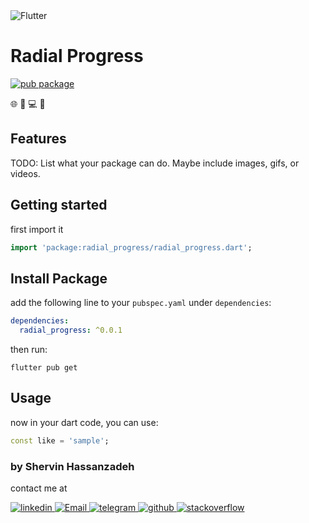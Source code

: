 [//]: # (![img]&#40;https://github.com/shervin-h/radial_progress/blob/main/assets/radial_progress.jpg&#41;)

<img alt="Flutter" src="https://img.shields.io/badge/Flutter-075898?style=flat-squar&logo=flutter&logoColor=white"/>

# Radial Progress

[![pub package](https://img.shields.io/pub/v/radial_progress.svg)](https://pub.dev/packages/radial_progress)

🌐 🛜 💻 📱

## Features

TODO: List what your package can do. Maybe include images, gifs, or videos.

## Getting started

first import it

```dart
import 'package:radial_progress/radial_progress.dart';
```

## Install Package

add the following line to your `pubspec.yaml` under `dependencies`:

```yaml
dependencies:
  radial_progress: ^0.0.1
```

then run:

```
flutter pub get
```

## Usage

now in your dart code, you can use:

```dart
const like = 'sample';
```

### by Shervin Hassanzadeh

contact me at
<br>

  <a href="https://www.linkedin.com/in/shervin-hassanzadeh/">
    <img alt="linkedin" src="https://img.shields.io/badge/linkedin-0077B5.svg?style=flat-squar&logo=linkedin&logoColor=white"/>
  </a>
  <a href="mailto:shervin.hz07@gmail.com">
    <img alt="Email" src="https://img.shields.io/badge/Email-D14836?style=flat-squar&logo=gmail&logoColor=white"/>
  </a>
  <a href="https://t.me/shervin_hz07">
    <img alt="telegram" src="https://img.shields.io/badge/Telegram-2B9FD1?style=flat-squar&logo=telegram&logoColor=white" />
  </a>
  <a href="https://github.com/shervin-h">
    <img alt="github" src="https://img.shields.io/badge/github-121011.svg?style=flat-squar&logo=github&logoColor=white"/>
  </a>
  <a href="https://stackoverflow.com/users/13066224/shervin">
    <img alt="stackoverflow" src="https://img.shields.io/badge/Stackoverflow-ef8236?style=flat-squar&logo=stackoverflow&logoColor=white" />
  </a>

<br>
